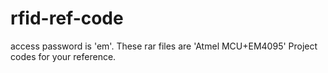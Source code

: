 # rfid-ref-code
access password is 'em'.
These rar files are 'Atmel MCU+EM4095' Project codes for your reference.
